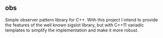 <h2>obs</h2>

Simple observer pattern library for C++. With this project I intend to provide the features of the well known sigslot library, but with C++11 variadic templates to simplify the implementation and make it more robust.
